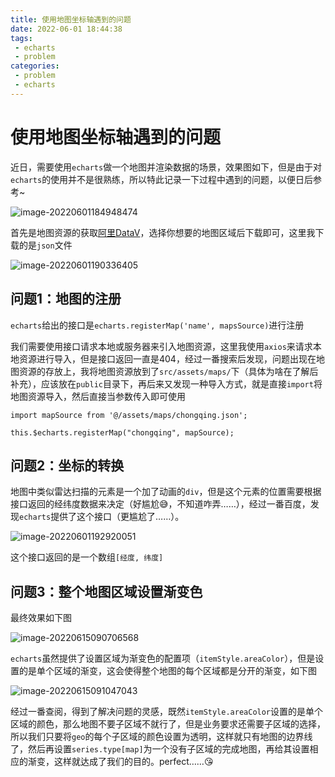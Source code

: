 ```yaml
---
title: 使用地图坐标轴遇到的问题
date: 2022-06-01 18:44:38
tags:
 - echarts
 - problem
categories:
 - problem
 - echarts
---
```



# 使用地图坐标轴遇到的问题

近日，需要使用`echarts`做一个地图并渲染数据的场景，效果图如下，但是由于对`echarts`的使用并不是很熟练，所以特此记录一下过程中遇到的问题，以便日后参考~

![image-20220601184948474](https://object-srote-1305109524.cos.ap-beijing.myqcloud.com/img/image-20220601184948474.png)

首先是地图资源的获取[阿里DataV](http://datav.aliyun.com/portal/school/atlas/area_selector#&lat=29.67402915372495&lng=121.56761992209837&zoom=8.5)，选择你想要的地图区域后下载即可，这里我下载的是`json`文件

![image-20220601190336405](https://object-srote-1305109524.cos.ap-beijing.myqcloud.com/img/image-20220601190336405.png)

## 问题1：地图的注册

`echarts`给出的接口是`echarts.registerMap('name', mapsSource)`进行注册

我们需要使用接口请求本地或服务器来引入地图资源，这里我使用`axios`来请求本地资源进行导入，但是接口返回一直是404，经过一番搜索后发现，问题出现在地图资源的存放上，我将地图资源放到了`src/assets/maps/`下（具体为啥在了解后补充），应该放在`public`目录下，再后来又发现一种导入方式，就是直接`import`将地图资源导入，然后直接当参数传入即可使用

```
import mapSource from '@/assets/maps/chongqing.json';

this.$echarts.registerMap("chongqing", mapSource);
```

## 问题2：坐标的转换

地图中类似雷达扫描的元素是一个加了动画的`div`，但是这个元素的位置需要根据接口返回的经纬度数据来决定（好尴尬😅，不知道咋弄……），经过一番百度，发现`echarts`提供了这个接口（更尴尬了……）。

![image-20220601192920051](https://object-srote-1305109524.cos.ap-beijing.myqcloud.com/img/image-20220601192920051.png)

这个接口返回的是一个数组`[经度, 纬度]`

## 问题3：整个地图区域设置渐变色

最终效果如下图

![image-20220615090706568](https://object-srote-1305109524.cos.ap-beijing.myqcloud.com/img/image-20220615090706568.png)

`echarts`虽然提供了设置区域为渐变色的配置项（`itemStyle.areaColor`），但是设置的是单个区域的渐变，这会使得整个地图的每个区域都是分开的渐变，如下图

![image-20220615091047043](https://object-srote-1305109524.cos.ap-beijing.myqcloud.com/img/image-20220615091047043.png)

经过一番查阅，得到了解决问题的灵感，既然`itemStyle.areaColor`设置的是单个区域的颜色，那么地图不要子区域不就行了，但是业务要求还需要子区域的选择，所以我们只要将`geo`的每个子区域的颜色设置为透明，这样就只有地图的边界线了，然后再设置`series.type[map]`为一个没有子区域的完成地图，再给其设置相应的渐变，这样就达成了我们的目的。perfect……😘

